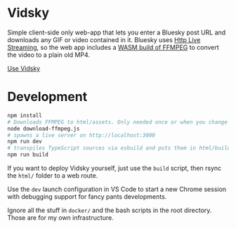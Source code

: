 # Vidsky
Simple client-side only web-app that lets you enter a Bluesky post URL and downloads any GIF or video contained in it. Bluesky uses [Http Live Streaming](https://en.wikipedia.org/wiki/HTTP_Live_Streaming), so the web app includes a [WASM build of FFMPEG](https://github.com/ffmpegwasm/ffmpeg.wasm) to convert the video to a plain old MP4.

[Use Vidsky](https://vidsky.mariozechner.at)

# Development
```bash
npm install
# Downloads FFMPEG to html/assets. Only needed once or when you change the FFMPEG version
node download-ffmpeg.js
# spawns a live server on http://localhost:3000
npm run dev
# transpiles TypeScript sources via esbuild and puts them in html/build
npm run build
```

If you want to deploy Vidsky yourself, just use the `build` script, then rsync the `html/` folder to a web route.

Use the `dev` launch configuration in VS Code to start a new Chrome session with debugging support for fancy pants developments.

Ignore all the stuff in `docker/` and the bash scripts in the root directory. Those are for my own infrastructure.